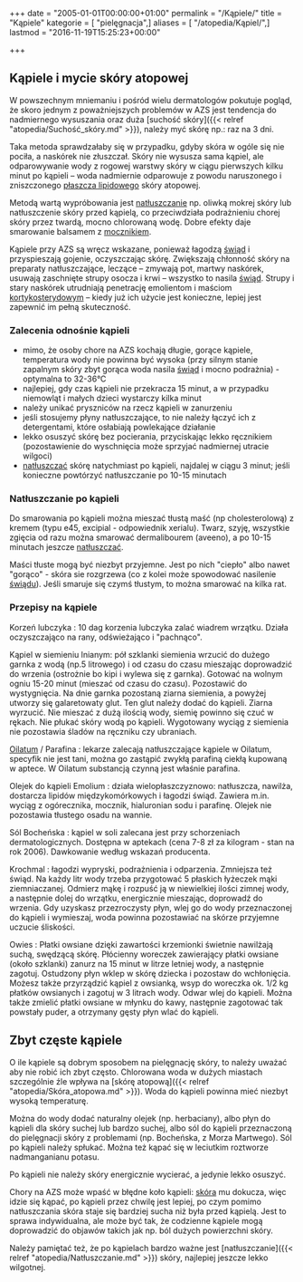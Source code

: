 +++
date = "2005-01-01T00:00:00+01:00"
permalink = "/Kąpiele/"
title = "Kąpiele"
kategorie = [ "pielęgnacja",]
aliases = [ "/atopedia/Kąpiel/",]
lastmod = "2016-11-19T15:25:23+00:00"

+++

Kąpiele i mycie skóry atopowej
------------------------------

W powszechnym mniemaniu i pośród wielu dermatologów pokutuje pogląd, że skoro
jednym z poważniejszych problemów w AZS jest tendencja do nadmiernego wysuszania
oraz duża [suchość skóry]({{< relref "atopedia/Suchość_skóry.md" >}}), należy
myć skórę np.: raz na 3 dni.

Taka metoda sprawdzałaby się w przypadku, gdyby skóra w ogóle się nie pociła, a naskórek nie złuszczał. Skóry nie wysusza sama kąpiel, ale odparowywanie wody z rogowej warstwy skóry w ciągu pierwszych kilku minut po kąpieli – woda nadmiernie odparowuje z powodu naruszonego i zniszczonego [płaszcza lipidowego](/atopedia/Płaszcz_lipidowy) skóry atopowej.

Metodą wartą wypróbowania jest [natłuszczanie](/atopedia/Natłuszczanie) np. oliwką mokrej skóry lub natłuszczenie skóry przed kąpielą, co przeciwdziała podrażnieniu chorej skóry przez twardą, mocno chlorowaną wodę. Dobre efekty daje smarowanie balsamem z [mocznikiem](/atopedia/Mocznik).

Kąpiele przy AZS są wręcz wskazane, ponieważ łagodzą [świąd](/atopedia/Świąd) i przyspieszają gojenie, oczyszczając skórę. Zwiększają chłonność skóry na preparaty natłuszczające, leczące – zmywają pot, martwy naskórek, usuwają zaschnięte strupy osocza i krwi – wszystko to nasila [świąd](/atopedia/Świąd). Strupy i stary naskórek utrudniają penetrację emolientom i maściom [kortykosterydowym](/atopedia/Kortykosterydy) – kiedy już ich użycie jest konieczne, lepiej jest zapewnić im pełną skuteczność.

### Zalecenia odnośnie kąpieli

-   mimo, że osoby chore na AZS kochają długie, gorące kąpiele, temperatura wody
    nie powinna być wysoka (przy silnym stanie zapalnym skóry zbyt gorąca woda
    nasila [świąd](/atopedia/Świąd) i mocno podrażnia) - optymalna to 32-36°C
-   najlepiej, gdy czas kąpieli nie przekracza 15 minut, a w przypadku niemowląt
    i małych dzieci wystarczy kilka minut
-   należy unikać pryszniców na rzecz kąpieli w zanurzeniu
-   jeśli stosujemy płyny natłuszczające, to nie należy łączyć ich
    z detergentami, które osłabiają powlekające działanie
-   lekko osuszyć skórę bez pocierania, przyciskając lekko ręcznikiem
    (pozostawienie do wyschnięcia może sprzyjać nadmiernej utracie wilgoci)
-   [natłuszczać](/atopedia/Natłuszczanie) skórę natychmiast po kąpieli,
    najdalej w ciągu 3 minut; jeśli konieczne powtórzyć natłuszczanie po 10-15
    minutach

### Natłuszczanie po kąpieli

Do smarowania po kąpieli można mieszać tłustą maść (np cholesterolową) z kremem
(typu e45, excipial - odpowiednik xerialu). Twarz, szyję, wszystkie zgięcia od
razu można smarować dermalibourem (aveeno), a po 10-15 minutach jeszcze
[natłuszczać](/atopedia/Natłuszczanie).

Maści tłuste mogą być niezbyt przyjemne. Jest po nich "ciepło" albo nawet
"gorąco" - skóra sie rozgrzewa (co z kolei może spowodować nasilenie
[świądu](/atopedia/Świąd)). Jeśli smaruje się czymś tłustym, to można
smarować na kilka rat.

### Przepisy na kąpiele

Korzeń lubczyka : 10 dag korzenia lubczyka zalać wiadrem wrzątku. Działa oczyszczająco na rany, odświeżająco i "pachnąco".

Kąpiel w siemieniu lnianym: pół szklanki siemienia wrzucić do dużego garnka
z wodą (np.5 litrowego) i od czasu do czasu mieszając doprowadzić do wrzenia
(ostrożnie bo kipi i wylewa się z garnka). Gotować na wolnym ogniu 15-20 minut
(mieszać od czasu do czasu). Pozostawić do wystygnięcia. Na dnie garnka
pozostaną ziarna siemienia, a powyżej utworzy się galaretowaty glut. Ten glut
należy dodać do kąpieli. Ziarna wyrzucić. Nie mieszać z dużą ilością wody,
siemię powinno się czuć w rękach. Nie płukać skóry wodą po kąpieli. Wygotowany
wyciąg z siemienia nie pozostawia śladów na ręczniku czy ubraniach.

[Oilatum](/atopedia/Oilatum) / Parafina : lekarze zalecają natłuszczające
kąpiele w Oilatum, specyfik nie jest tani, można go zastąpić zwykłą parafiną
ciekłą kupowaną w aptece. W Oilatum substancją czynną jest właśnie parafina.

Olejek do kąpieli Emolium : działa wielopłaszczyznowo: natłuszcza, nawilża,
dostarcza lipidów międzykomórkowych i łagodzi świąd. Zawiera m.in. wyciąg
z ogórecznika, mocznik, hialuronian sodu i parafinę. Olejek nie
pozostawia tłustego osadu na wannie.

Sól Bocheńska : kąpiel w soli zalecana jest przy schorzeniach dermatologicznych. Dostępna w aptekach (cena 7-8 zł za kilogram - stan na rok 2006). Dawkowanie według wskazań producenta.

Krochmal : łagodzi wypryski, podrażnienia i odparzenia. Zmniejsza też świąd. Na każdy litr wody trzeba przygotować 5 płaskich łyżeczek mąki ziemniaczanej. Odmierz mąkę i rozpuść ją w niewielkiej ilości zimnej wody, a następnie dolej do wrzątku, energicznie mieszając, doprowadź do wrzenia. Gdy uzyskasz przezroczysty płyn, wlej go do wody przeznaczonej do kąpieli i wymieszaj, woda powinna pozostawiać na skórze przyjemne uczucie śliskości.

Owies : Płatki owsiane dzięki zawartości krzemionki świetnie nawilżają suchą, swędzącą skórę. Płócienny woreczek zawierający płatki owsiane (około szklanki) zanurz na 15 minut w litrze letniej wody, a następnie zagotuj. Ostudzony płyn wklep w skórę dziecka i pozostaw do wchłonięcia. Możesz także przyrządzić kąpiel z owsianką, wsyp do woreczka ok. 1/2 kg płatków owsianych i zagotuj w 3 litrach wody. Odwar wlej do kąpieli. Można także zmielić płatki owsiane w młynku do kawy, następnie zagotować tak powstały puder, a otrzymany gęsty płyn wlać do kąpieli.

Zbyt częste kąpiele
-------------------

O ile kąpiele są dobrym sposobem na pielęgnację skóry, to należy uważać aby nie
robić ich zbyt często. Chlorowana woda w dużych miastach szczególnie źle wpływa
na [skórę atopową]({{< relref "atopedia/Skóra_atopowa.md" >}}). Woda do kąpieli
powinna mieć niezbyt wysoką temperaturę.

Można do wody dodać naturalny olejek (np. herbaciany), albo płyn do kąpieli dla
skóry suchej lub bardzo suchej, albo sól do kąpieli przeznaczoną do pielęgnacji
skóry z problemami (np. Bocheńska, z Morza Martwego). Sól po kąpieli należy
spłukać. Można też kąpać się w leciutkim roztworze nadmanganianu potasu.

Po kąpieli nie należy skóry energicznie wycierać, a jedynie lekko osuszyć.

Chory na AZS może wpaść w błędne koło kąpieli: [skóra](/atopedia/Skóra) mu
dokucza, więc idzie się kąpać, po kąpieli przez chwilę jest lepiej, po czym
pomimo natłuszczania skóra staje się bardziej sucha niż była przed kąpielą. Jest
to sprawa indywidualna, ale może być tak, że codzienne kąpiele mogą doprowadzić
do objawów takich jak np. ból dużych powierzchni skóry.

Należy pamiętać też, że po kąpielach bardzo ważne jest [natłuszczanie]({{<
    relref "atopedia/Natłuszczanie.md" >}}) skóry, najlepiej jeszcze lekko
wilgotnej.
